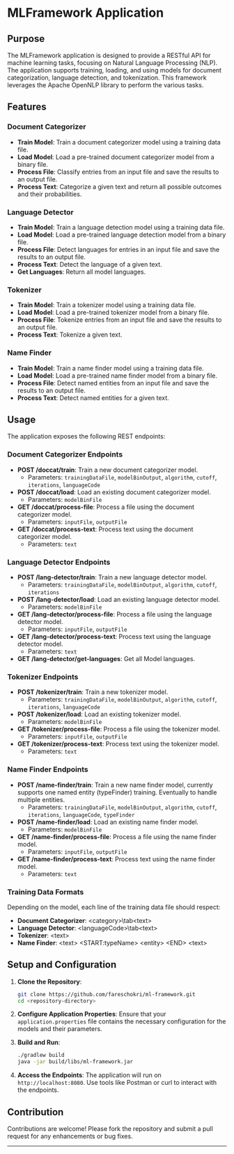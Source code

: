 # MLFramework Application

## Purpose

The MLFramework application is designed to provide a RESTful API for machine learning tasks, focusing on Natural Language Processing (NLP). The application supports training, loading, and using models for document categorization, language detection, and tokenization. This framework leverages the Apache OpenNLP library to perform the various tasks.

## Features

### Document Categorizer
- **Train Model**: Train a document categorizer model using a training data file.
- **Load Model**: Load a pre-trained document categorizer model from a binary file.
- **Process File**: Classify entries from an input file and save the results to an output file.
- **Process Text**: Categorize a given text and return all possible outcomes and their probabilities.

### Language Detector
- **Train Model**: Train a language detection model using a training data file.
- **Load Model**: Load a pre-trained language detection model from a binary file.
- **Process File**: Detect languages for entries in an input file and save the results to an output file.
- **Process Text**: Detect the language of a given text.
- **Get Languages**: Return all model languages.

### Tokenizer
- **Train Model**: Train a tokenizer model using a training data file.
- **Load Model**: Load a pre-trained tokenizer model from a binary file.
- **Process File**: Tokenize entries from an input file and save the results to an output file.
- **Process Text**: Tokenize a given text.

### Name Finder
- **Train Model**: Train a name finder model using a training data file.
- **Load Model**: Load a pre-trained name finder model from a binary file.
- **Process File**: Detect named entities from an input file and save the results to an output file.
- **Process Text**: Detect named entities for a given text.

## Usage

The application exposes the following REST endpoints:

### Document Categorizer Endpoints
- **POST /doccat/train**: Train a new document categorizer model.
    - Parameters: `trainingDataFile`, `modelBinOutput`, `algorithm`, `cutoff`, `iterations`, `languageCode`
- **POST /doccat/load**: Load an existing document categorizer model.
    - Parameters: `modelBinFile`
- **GET /doccat/process-file**: Process a file using the document categorizer model.
    - Parameters: `inputFile`, `outputFile`
- **GET /doccat/process-text**: Process text using the document categorizer model.
    - Parameters: `text`

### Language Detector Endpoints
- **POST /lang-detector/train**: Train a new language detector model.
    - Parameters: `trainingDataFile`, `modelBinOutput`, `algorithm`, `cutoff`, `iterations`
- **POST /lang-detector/load**: Load an existing language detector model.
    - Parameters: `modelBinFile`
- **GET /lang-detector/process-file**: Process a file using the language detector model.
    - Parameters: `inputFile`, `outputFile`
- **GET /lang-detector/process-text**: Process text using the language detector model.
    - Parameters: `text`
- **GET /lang-detector/get-languages**: Get all Model languages.

### Tokenizer Endpoints
- **POST /tokenizer/train**: Train a new tokenizer model.
    - Parameters: `trainingDataFile`, `modelBinOutput`, `algorithm`, `cutoff`, `iterations`, `languageCode`
- **POST /tokenizer/load**: Load an existing tokenizer model.
    - Parameters: `modelBinFile`
- **GET /tokenizer/process-file**: Process a file using the tokenizer model.
    - Parameters: `inputFile`, `outputFile`
- **GET /tokenizer/process-text**: Process text using the tokenizer model.
    - Parameters: `text`

### Name Finder Endpoints
- **POST /name-finder/train**: Train a new name finder model, currently supports one named entity (typeFinder) training. Eventually to handle multiple entities.
    - Parameters: `trainingDataFile`, `modelBinOutput`, `algorithm`, `cutoff`, `iterations`, `languageCode`, `typeFinder`
- **POST /name-finder/load**: Load an existing name finder model.
    - Parameters: `modelBinFile`
- **GET /name-finder/process-file**: Process a file using the name finder model.
    - Parameters: `inputFile`, `outputFile`
- **GET /name-finder/process-text**: Process text using the name finder model.
    - Parameters: `text`

### Training Data Formats
Depending on the model, each line of the training data file should respect: 
- **Document Categorizer**: \<category>\tab\<text>
- **Language Detector**: \<languageCode>\tab\<text>
- **Tokenizer**: \<text>
- **Name Finder**: \<text> \<START:typeName> \<entity> \<END> \<text>

## Setup and Configuration

1. **Clone the Repository**:
    ```sh
    git clone https://github.com/fareschokri/ml-framework.git
    cd <repository-directory>
    ```

2. **Configure Application Properties**:
   Ensure that your `application.properties` file contains the necessary configuration for the models and their parameters.

3. **Build and Run**:
    ```sh
    ./gradlew build
    java -jar build/libs/ml-framework.jar
    ```

4. **Access the Endpoints**:
   The application will run on `http://localhost:8080`. Use tools like Postman or curl to interact with the endpoints.


## Contribution

Contributions are welcome! Please fork the repository and submit a pull request for any enhancements or bug fixes.

---
